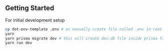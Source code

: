 
## Getting Started

For initial development setup

```bash
cp dot-env-template .env # or manually create file called .env in root of directory and copy contents of dot-env-template to it.
yarn
yarn prisma migrate dev # this will create dev.db file inside prisma folder
yarn run dev
```
